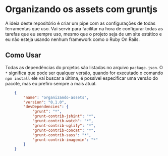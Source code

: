 Organizando os assets com gruntjs
=================================

A ideia deste repositório é criar um pipe com as configurações de todas ferramentas que uso. Vai 
servir para facilitar na hora de configurar todas as tarefas que eu sempre uso, mesmo que o projeto
seja de um site estático e eu não esteja usando nenhum framework como o Ruby On Rails.


## Como Usar

Todas as dependências do projetos são listadas no arquivo `package.json`.
 O `*` significa que pode ser qualquer versão, quando for executado o comando
 `npm install` ele vai buscar a última, é possível especificar uma versão do 
 pacote, mas eu prefiro sempre a mais atual.

```json
	{
		"name": "organizando-assets",
		"version": "0.1.0",
		"devDependencies": {
			"grunt": "*",
			"grunt-contrib-jshint": "*",
			"grunt-contrib-watch": "*",
			"grunt-contrib-uglify": "*",
			"grunt-contrib-concat": "*",
			"grunt-contrib-sass": "*",
			"grunt-contrib-imagemin": "*"
		}
	}
```